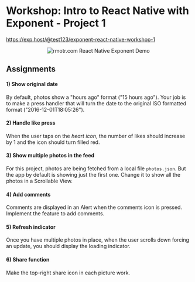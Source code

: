 # Workshop: Intro to React Native with Exponent - Project 1

https://exp.host/@test123/exponent-react-native-workshop-1

<p align='center'>
  <img
      src="https://media.giphy.com/media/l0Hlzh7zu2KyN4eiY/giphy.gif"
      alt="rmotr.com React Native Exponent Demo" />
</p>

## Assignments

#### 1) Show original date
By default, photos show a "hours ago" format ("15 hours ago"). Your job is to make a press handler that will turn the date to the original ISO formatted format ("2016-12-01T18:05:26").

#### 2) Handle like press

When the user taps on the _heart icon_, the number of likes should increase by 1 and the icon should turn filled red.

#### 3) Show multiple photos in the feed

For this project, photos are being fetched from a local file `photos.json`. But the app by default is showing just the first one. Change it to show all the photos in a Scrollable View.

#### 4) Add comments

Comments are displayed in an Alert when the comments icon is pressed. Implement the feature to add comments.

#### 5) Refresh indicator

Once you have multiple photos in place, when the user scrolls down forcing an update, you should display the loading indicator.

#### 6) Share function

Make the top-right share icon in each picture work.
